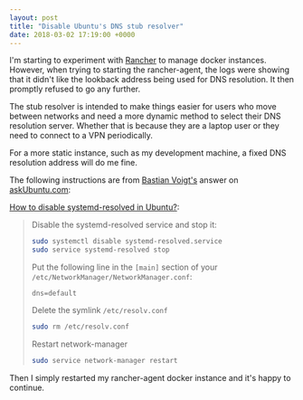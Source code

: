 ```yaml
---
layout: post
title: "Disable Ubuntu's DNS stub resolver"
date: 2018-03-02 17:19:00 +0000
---
```

I'm starting to experiment with [Rancher](https://rancher.com/) to manage docker instances. However, when trying to starting the rancher-agent, 
the logs were showing that it didn't like the lookback address being used for DNS resolution. It then promptly refused to go
any further.

The stub resolver is intended to make things easier for users who move between networks and need a more dynamic method to
select their DNS resolution server. Whether that is because they are a laptop user or they need to connect to a VPN 
periodically.

For a more static instance, such as my development machine, a fixed DNS resolution address will do me fine.

The following instructions are from [Bastian Voigt's](https://askubuntu.com/users/680732/bastian-voigt) answer on 
[askUbuntu.com](https://askubuntu.com/):

[How to disable systemd-resolved in Ubuntu?](https://askubuntu.com/questions/907246/how-to-disable-systemd-resolved-in-ubuntu):

> Disable the systemd-resolved service and stop it:
> ```bash
> sudo systemctl disable systemd-resolved.service
> sudo service systemd-resolved stop
> ```
> Put the following line in the `[main]` section of your `/etc/NetworkManager/NetworkManager.conf`:
> ```none
> dns=default
> ```
> Delete the symlink `/etc/resolv.conf`
> ```bash
> sudo rm /etc/resolv.conf
> ```
> Restart network-manager
> ```bash
> sudo service network-manager restart
> ```

Then I simply restarted my rancher-agent docker instance and it's happy to continue.
